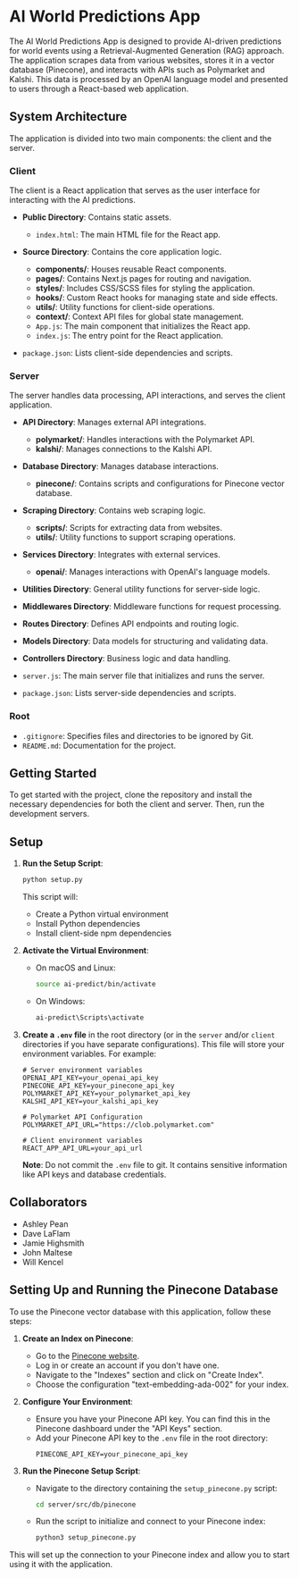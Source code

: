 # AI World Predictions App

The AI World Predictions App is designed to provide AI-driven predictions for world events using a Retrieval-Augmented Generation (RAG) approach. The application scrapes data from various websites, stores it in a vector database (Pinecone), and interacts with APIs such as Polymarket and Kalshi. This data is processed by an OpenAI language model and presented to users through a React-based web application.

## System Architecture

The application is divided into two main components: the client and the server.

### Client

The client is a React application that serves as the user interface for interacting with the AI predictions.

- **Public Directory**: Contains static assets.
  - `index.html`: The main HTML file for the React app.

- **Source Directory**: Contains the core application logic.
  - **components/**: Houses reusable React components.
  - **pages/**: Contains Next.js pages for routing and navigation.
  - **styles/**: Includes CSS/SCSS files for styling the application.
  - **hooks/**: Custom React hooks for managing state and side effects.
  - **utils/**: Utility functions for client-side operations.
  - **context/**: Context API files for global state management.
  - `App.js`: The main component that initializes the React app.
  - `index.js`: The entry point for the React application.

- `package.json`: Lists client-side dependencies and scripts.

### Server

The server handles data processing, API interactions, and serves the client application.

- **API Directory**: Manages external API integrations.
  - **polymarket/**: Handles interactions with the Polymarket API.
  - **kalshi/**: Manages connections to the Kalshi API.

- **Database Directory**: Manages database interactions.
  - **pinecone/**: Contains scripts and configurations for Pinecone vector database.

- **Scraping Directory**: Contains web scraping logic.
  - **scripts/**: Scripts for extracting data from websites.
  - **utils/**: Utility functions to support scraping operations.

- **Services Directory**: Integrates with external services.
  - **openai/**: Manages interactions with OpenAI's language models.

- **Utilities Directory**: General utility functions for server-side logic.

- **Middlewares Directory**: Middleware functions for request processing.

- **Routes Directory**: Defines API endpoints and routing logic.

- **Models Directory**: Data models for structuring and validating data.

- **Controllers Directory**: Business logic and data handling.

- `server.js`: The main server file that initializes and runs the server.

- `package.json`: Lists server-side dependencies and scripts.

### Root

- `.gitignore`: Specifies files and directories to be ignored by Git.
- `README.md`: Documentation for the project.

## Getting Started

To get started with the project, clone the repository and install the necessary dependencies for both the client and server. Then, run the development servers.

## Setup

1. **Run the Setup Script**:
   ```bash
   python setup.py
   ```
   This script will:
   - Create a Python virtual environment
   - Install Python dependencies
   - Install client-side npm dependencies

2. **Activate the Virtual Environment**:
   - On macOS and Linux:
     ```bash
     source ai-predict/bin/activate
     ```
   - On Windows:
     ```bash
     ai-predict\Scripts\activate
     ```

3. **Create a `.env` file** in the root directory (or in the `server` and/or `client` directories if you have separate configurations). This file will store your environment variables. For example:
   ```plaintext
   # Server environment variables
   OPENAI_API_KEY=your_openai_api_key
   PINECONE_API_KEY=your_pinecone_api_key
   POLYMARKET_API_KEY=your_polymarket_api_key
   KALSHI_API_KEY=your_kalshi_api_key

   # Polymarket API Configuration
   POLYMARKET_API_URL="https://clob.polymarket.com"

   # Client environment variables
   REACT_APP_API_URL=your_api_url
   ```

   **Note**: Do not commit the `.env` file to git. It contains sensitive information like API keys and database credentials.

## Collaborators

- Ashley Pean
- Dave LaFlam
- Jamie Highsmith
- John Maltese
- Will Kencel

## Setting Up and Running the Pinecone Database

To use the Pinecone vector database with this application, follow these steps:

1. **Create an Index on Pinecone**:
   - Go to the [Pinecone website](https://www.pinecone.io/).
   - Log in or create an account if you don't have one.
   - Navigate to the "Indexes" section and click on "Create Index".
   - Choose the configuration "text-embedding-ada-002" for your index.

2. **Configure Your Environment**:
   - Ensure you have your Pinecone API key. You can find this in the Pinecone dashboard under the "API Keys" section.
   - Add your Pinecone API key to the `.env` file in the root directory:
     ```plaintext
     PINECONE_API_KEY=your_pinecone_api_key
     ```

3. **Run the Pinecone Setup Script**:
   - Navigate to the directory containing the `setup_pinecone.py` script:
     ```bash
     cd server/src/db/pinecone
     ```
   - Run the script to initialize and connect to your Pinecone index:
     ```bash
     python3 setup_pinecone.py
     ```

This will set up the connection to your Pinecone index and allow you to start using it with the application.
